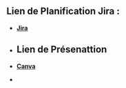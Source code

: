 ## Lien de Planification Jira :
- **[Jira](https://douaa123.atlassian.net/jira/software/c/projects/CS/boards/4/backlog)**
- ## Lien de Présenattion
- **[Canva](https://www.canva.com/design/DAGBkElx6IA/3bxsP0_btM4YKFUNbc3T7w/edit?locale=en&ui=eyJBIjp7IkUiOnsiQSI6dHJ1ZX19fQ)**

- 


